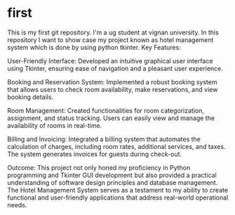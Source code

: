 # first
This is my first git repository.
I'm a ug student at vignan university.
In this repository I want to show case my project known as hotel management system which is done by using python tkinter.
Key Features:

User-Friendly Interface: Developed an intuitive graphical user interface using Tkinter, ensuring ease of navigation and a pleasant user experience.

Booking and Reservation System: Implemented a robust booking system that allows users to check room availability, make reservations, and view booking details.

Room Management: Created functionalities for room categorization, assignment, and status tracking. Users can easily view and manage the availability of rooms in real-time.

Billing and Invoicing: Integrated a billing system that automates the calculation of charges, including room rates, additional services, and taxes. The system generates invoices for guests during check-out.


Outcome:
This project not only honed my proficiency in Python programming and Tkinter GUI development but also provided a practical understanding of software design principles and database management. The Hotel Management System serves as a testament to my ability to create functional and user-friendly applications that address real-world operational needs.
